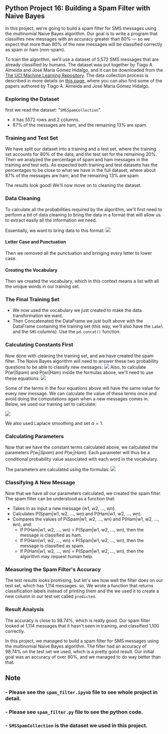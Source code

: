 ## Python Project 16: Building a Spam Filter with Naive Bayes
In this project, we're going to build a spam filter for SMS messages using the multinomial Naive Bayes algorithm. Our goal is to write a program that classifies new messages with an accuracy greater than 80% — so we expect that more than 80% of the new messages will be classified correctly as spam or ham (non-spam).

To train the algorithm, we'll use a dataset of 5,572 SMS messages that are already classified by humans. The dataset was put together by Tiago A. Almeida and José María Gómez Hidalgo, and it can be downloaded from the [The UCI Machine Learning Repository](https://archive.ics.uci.edu/ml/datasets/sms+spam+collection). The data collection process is described in more details on [this page](http://www.dt.fee.unicamp.br/~tiago/smsspamcollection/#composition), where you can also find some of the papers authored by Tiago A. Almeida and José María Gómez Hidalgo.

### Exploring the Dataset
first we read the dataset: "`SMSSpamCollection`". 
- it has 5572 rows and 2 columns. 
- 87% of the messages are ham, and the remaining 13% are spam.

### Training and Test Set
We have split our dataset into a training and a test set, where the training set accounts for 80% of the data, and the test set for the remaining 20%. Then we analyzed the percentage of spam and ham messages in the training and test sets. As expected both training and test datasets has the percentages to be close to what we have in the full dataset, where about 87% of the messages are ham, and the remaining 13% are spam

The results look good! We'll now move on to cleaning the dataset.

### Data Cleaning
To calculate all the probabilities required by the algorithm, we'll first need to perform a bit of data cleaning to bring the data in a format that will allow us to extract easily all the information we need.

Essentially, we want to bring data to this format:
<img src="https://camo.githubusercontent.com/27a4a0a699bd8f0713d73347abe2929c267a03d5/68747470733a2f2f64712d636f6e74656e742e73332e616d617a6f6e6177732e636f6d2f3433332f637067705f646174617365745f332e706e67" >

#### Letter Case and Punctuation
Then we removed all the punctuation and bringing every letter to lower case. 
#### Creating the Vocabulary
Then we created the vocabulary, which in this context means a list with all the unique words in our training set.

### The Final Training Set
- We now used the vocabulary we just created to make the data transformation we want.
- Then Concatenated the DataFrame we just built above with the DataFrame containing the training set (this way, we'll also have the `Label` and the `SMS` columns). Use the `pd.concat()` function.

### Calculating Constants First
Now done with cleaning the training set, and we have created the spam filter. The Naive Bayes algorithm will need to answer these two probability questions to be able to classify new messages:
                                            <img src="img1">
Also, to calculate P(wi|Spam) and P(wi|Ham) inside the formulas above, we'll need to use these equations:
                                            <img src="img2">

Some of the terms in the four equations above will have the same value for every new message. We can calculate the value of these terms once and avoid doing the computations again when a new messages comes in. Below, we used our training set to calculate:

<img src="img3">

We also used Laplace smoothing and set $\alpha = 1$.

### Calculating Parameters
Now that we have the constant terms calculated above, we calculated the parameters $P(w_i|Spam)$ and $P(w_i|Ham)$. Each parameter will thus be a conditional probability value associated with each word in the vocabulary.

The parameters are calculated using the formulas:
<img src="img4">

### Classifying A New Message
Now that we have all our parameters calculated, we created the spam filter. The spam filter can be understood as a function that:

- Takes in as input a new message (w1, w2, ..., wn).
- Calculates P(Spam|w1, w2, ..., wn) and P(Ham|w1, w2, ..., wn).
- Compares the values of P(Spam|w1, w2, ..., wn) and P(Ham|w1, w2, ..., wn), and:
    - If P(Ham|w1, w2, ..., wn) > P(Spam|w1, w2, ..., wn), then the message is classified as ham.
    - If P(Ham|w1, w2, ..., wn) < P(Spam|w1, w2, ..., wn), then the message is classified as spam.
    - If P(Ham|w1, w2, ..., wn) = P(Spam|w1, w2, ..., wn), then the algorithm may request human help.

### Measuring the Spam Filter's Accuracy
The test results looks promising, but let's see how well the filter does on our test set, which has 1,114 messages.
so, We wrote a function that returns classification labels instead of printing them and the we used it to create a new column in our test set called `predicted`.

### Result Analysis
The accuracy is close to 98.74%, which is really good. Our spam filter looked at 1,114 messages that it hasn't seen in training, and classified 1,100 correctly.

In this project, we managed to build a spam filter for SMS messages using the multinomial Naive Bayes algorithm. The filter had an accuracy of 98.74% on the test set we used, which is a pretty good result. Our initial goal was an accuracy of over 80%, and we managed to do way better than that.

## Note
### - Please see the `spam_filter.ipynb` file to see whole project in detail.
### - Please see `spam_filter.py` file to see the python code.
### - `SMSSpamCollection` is the dataset we used in this project.
